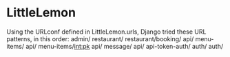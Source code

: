 # LittleLemon
Using the URLconf defined in LittleLemon.urls, Django tried these URL patterns, in this order:
admin/
restaurant/
restaurant/booking/
api/ menu-items/
api/ menu-items/<int:pk>
api/ message/
api/ api-token-auth/
auth/
auth/

